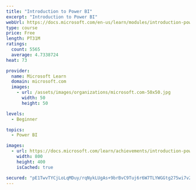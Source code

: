 ```yaml
---
title: "Introduction to Power BI"
excerpt: "Introduction to Power BI"
webUrl: https://docs.microsoft.com/en-us/learn/modules/introduction-power-bi/
type: course
price: Free
length: PT31M
ratings:
  count: 5565
  average: 4.7338724
heat: 73

provider:
  name: Microsoft Learn
  domain: microsoft.com
  images:
    - url: /assets/images/organizations/microsoft.com-50x50.jpg
      width: 50
      height: 50

levels:
  - Beginner

topics:
  - Power BI

images:
  - url: https://docs.microsoft.com/learn/achievements/introduction-power-bi-social.png
    width: 800
    height: 400
    isCached: true

secured: "pE1TwvTYCjLoLqMDuy/rqNykLUgAs+9brBvC9Tuj6r6W7TLYWGGtg275wi7v2CWtU1It4R8D2eyw0QCOw3jmg1wqzp8jVkIJ0ch/dIoHeAwYxTyh8eJXOn9xcH5ZzzNxyAhNk+hH+Tax6sW65F/ORh0J1SFmoa2Cjl/ZKGK8jJKls+TkgfiGe+X9XkVs+97cLzsIZF3v67GLj/Aq/tPi9Gz6IXUL6dIRpogsiYQLwyjhwrP42D1hchG4021gN3oBFOohvtd3DeiR4j1W8ULRINej/sqmf+/s7eZTxuqQ07V6n+j+aQqOYb4nQXYLdumk9NnFNhfChnc2CJxcRC8GsZKOsyuvk7M4NHd4Pmf4XkOQhTs1hvwSneRVOs50hhlyqdk8VCSxoOiXg/tjc9Ro08vvbYbx1LLWu2AIroVohl4=;t0hcOSzKIrC3dB9WEuNxeA=="
---
```



